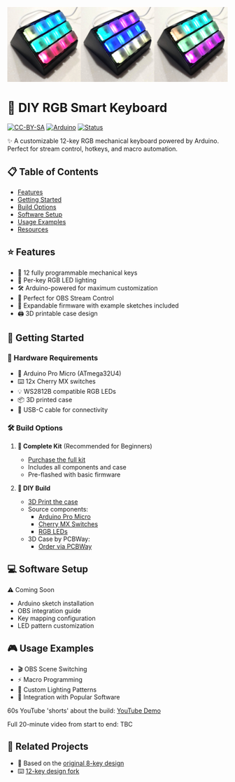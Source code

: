 ![Banner Image of Product](https://github.com/platima/diy-rgb-smartkeyboard/blob/main/Images/Banner%201920.jpg?raw=true)

# 🎹 DIY RGB Smart Keyboard
[![CC-BY-SA](https://img.shields.io/badge/License-CC%20BY--SA-blue.svg)](https://creativecommons.org/licenses/by-sa/4.0/)
[![Arduino](https://img.shields.io/badge/Arduino-Compatible-00979D.svg)](https://www.arduino.cc/)
[![Status](https://img.shields.io/badge/Status-In%20Development-orange)](https://github.com/platima/diy-rgb-smartkeyboard)

✨ A customizable 12-key RGB mechanical keyboard powered by Arduino. Perfect for stream control, hotkeys, and macro automation.

## 📋 Table of Contents
- [Features](#features)
- [Getting Started](#getting-started)
- [Build Options](#build-options)
- [Software Setup](#software-setup)
- [Usage Examples](#usage-examples)
- [Resources](#resources)

## ⭐ Features
- 🔧 12 fully programmable mechanical keys
- 🌈 Per-key RGB LED lighting
- 🛠️ Arduino-powered for maximum customization
- 🎥 Perfect for OBS Stream Control
- 💾 Expandable firmware with example sketches included
- 🖨️ 3D printable case design

## 🚀 Getting Started

### 🔩 Hardware Requirements
- 🧠 Arduino Pro Micro (ATmega32U4)
- ⌨️ 12x Cherry MX switches
- 💡 WS2812B compatible RGB LEDs
- 📦 3D printed case
- 🔌 USB-C cable for connectivity

### 🛠️ Build Options

1. **💫 Complete Kit** (Recommended for Beginners)
   - [Purchase the full kit](https://shop.plati.ma/products/arduino-powered-rgb-12-key-smart-keyboard-kit)
   - Includes all components and case
   - Pre-flashed with basic firmware

2. **🔨 DIY Build**
   - [3D Print the case](https://www.thingiverse.com/thing:4186055)
   - Source components:
     - [Arduino Pro Micro](https://shop.plati.ma/products/atmega32u4-micro-devboard-5v)
     - [Cherry MX Switches](https://au.mouser.com/ProductDetail/CHERRY/MX2A-51NA?qs=sGAEpiMZZMtFyPk3yBMYYFHJKmZdO4Tdd%2FwfXK1ruHk%3D)
     - [RGB LEDs](https://shop.plati.ma/products/xinglight-rgbc-smd-leds-ws2812b-compatible)
   - 3D Case by PCBWay:
     - [Order via PCBWay](https://plati.ma/go/pcbway-github12kit)

## 💻 Software Setup
⚠️ Coming Soon
- Arduino sketch installation
- OBS integration guide
- Key mapping configuration
- LED pattern customization

## 🎮 Usage Examples
- 🎬 OBS Scene Switching
- ⚡ Macro Programming
- 🎨 Custom Lighting Patterns
- 🔗 Integration with Popular Software

60s YouTube 'shorts' about the build: [YouTube Demo](https://www.youtube.com/shorts/UjEVFXl_sq0)

Full 20-minute video from start to end: TBC

## 🔗 Related Projects
- 🎹 Based on the [original 8-key design](https://www.thingiverse.com/thing:2822140)
- ⌨️ [12-key design fork](https://www.thingiverse.com/thing:4186055)
